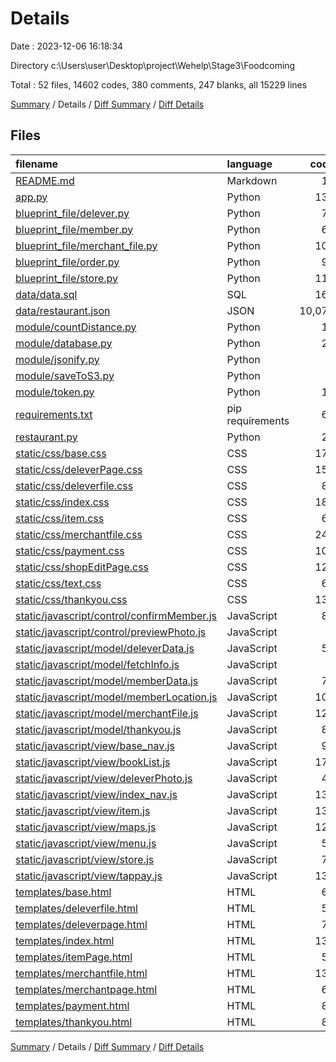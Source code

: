 # Details

Date : 2023-12-06 16:18:34

Directory c:\\Users\\user\\Desktop\\project\\Wehelp\\Stage3\\Foodcoming

Total : 52 files,  14602 codes, 380 comments, 247 blanks, all 15229 lines

[Summary](results.md) / Details / [Diff Summary](diff.md) / [Diff Details](diff-details.md)

## Files
| filename | language | code | comment | blank | total |
| :--- | :--- | ---: | ---: | ---: | ---: |
| [README.md](/README.md) | Markdown | 10 | 0 | 4 | 14 |
| [app.py](/app.py) | Python | 138 | 3 | 20 | 161 |
| [blueprint_file/delever.py](/blueprint_file/delever.py) | Python | 70 | 3 | 4 | 77 |
| [blueprint_file/member.py](/blueprint_file/member.py) | Python | 68 | 0 | 4 | 72 |
| [blueprint_file/merchant_file.py](/blueprint_file/merchant_file.py) | Python | 106 | 0 | 3 | 109 |
| [blueprint_file/order.py](/blueprint_file/order.py) | Python | 92 | 2 | 6 | 100 |
| [blueprint_file/store.py](/blueprint_file/store.py) | Python | 115 | 2 | 7 | 124 |
| [data/data.sql](/data/data.sql) | SQL | 162 | 48 | 32 | 242 |
| [data/restaurant.json](/data/restaurant.json) | JSON | 10,075 | 0 | 0 | 10,075 |
| [module/countDistance.py](/module/countDistance.py) | Python | 13 | 5 | 7 | 25 |
| [module/database.py](/module/database.py) | Python | 25 | 10 | 3 | 38 |
| [module/jsonify.py](/module/jsonify.py) | Python | 5 | 0 | 1 | 6 |
| [module/saveToS3.py](/module/saveToS3.py) | Python | 9 | 0 | 3 | 12 |
| [module/token.py](/module/token.py) | Python | 11 | 0 | 2 | 13 |
| [requirements.txt](/requirements.txt) | pip requirements | 69 | 0 | 0 | 69 |
| [restaurant.py](/restaurant.py) | Python | 28 | 128 | 12 | 168 |
| [static/css/base.css](/static/css/base.css) | CSS | 172 | 0 | 0 | 172 |
| [static/css/deleverPage.css](/static/css/deleverPage.css) | CSS | 154 | 0 | 3 | 157 |
| [static/css/deleverfile.css](/static/css/deleverfile.css) | CSS | 81 | 0 | 3 | 84 |
| [static/css/index.css](/static/css/index.css) | CSS | 182 | 0 | 1 | 183 |
| [static/css/item.css](/static/css/item.css) | CSS | 67 | 0 | 0 | 67 |
| [static/css/merchantfile.css](/static/css/merchantfile.css) | CSS | 248 | 0 | 7 | 255 |
| [static/css/payment.css](/static/css/payment.css) | CSS | 102 | 0 | 0 | 102 |
| [static/css/shopEditPage.css](/static/css/shopEditPage.css) | CSS | 122 | 0 | 0 | 122 |
| [static/css/text.css](/static/css/text.css) | CSS | 61 | 0 | 0 | 61 |
| [static/css/thankyou.css](/static/css/thankyou.css) | CSS | 136 | 0 | 2 | 138 |
| [static/javascript/control/confirmMember.js](/static/javascript/control/confirmMember.js) | JavaScript | 86 | 0 | 3 | 89 |
| [static/javascript/control/previewPhoto.js](/static/javascript/control/previewPhoto.js) | JavaScript | 8 | 0 | 0 | 8 |
| [static/javascript/model/deleverData.js](/static/javascript/model/deleverData.js) | JavaScript | 57 | 1 | 3 | 61 |
| [static/javascript/model/fetchInfo.js](/static/javascript/model/fetchInfo.js) | JavaScript | 5 | 0 | 0 | 5 |
| [static/javascript/model/memberData.js](/static/javascript/model/memberData.js) | JavaScript | 76 | 0 | 5 | 81 |
| [static/javascript/model/memberLocation.js](/static/javascript/model/memberLocation.js) | JavaScript | 107 | 0 | 9 | 116 |
| [static/javascript/model/merchantFile.js](/static/javascript/model/merchantFile.js) | JavaScript | 124 | 3 | 3 | 130 |
| [static/javascript/model/thankyou.js](/static/javascript/model/thankyou.js) | JavaScript | 88 | 5 | 1 | 94 |
| [static/javascript/view/base_nav.js](/static/javascript/view/base_nav.js) | JavaScript | 93 | 6 | 1 | 100 |
| [static/javascript/view/bookList.js](/static/javascript/view/bookList.js) | JavaScript | 170 | 4 | 11 | 185 |
| [static/javascript/view/deleverPhoto.js](/static/javascript/view/deleverPhoto.js) | JavaScript | 46 | 0 | 7 | 53 |
| [static/javascript/view/index_nav.js](/static/javascript/view/index_nav.js) | JavaScript | 136 | 8 | 7 | 151 |
| [static/javascript/view/item.js](/static/javascript/view/item.js) | JavaScript | 139 | 0 | 5 | 144 |
| [static/javascript/view/maps.js](/static/javascript/view/maps.js) | JavaScript | 129 | 7 | 15 | 151 |
| [static/javascript/view/menu.js](/static/javascript/view/menu.js) | JavaScript | 57 | 137 | 3 | 197 |
| [static/javascript/view/store.js](/static/javascript/view/store.js) | JavaScript | 75 | 0 | 10 | 85 |
| [static/javascript/view/tappay.js](/static/javascript/view/tappay.js) | JavaScript | 136 | 5 | 16 | 157 |
| [templates/base.html](/templates/base.html) | HTML | 61 | 0 | 5 | 66 |
| [templates/deleverfile.html](/templates/deleverfile.html) | HTML | 56 | 0 | 5 | 61 |
| [templates/deleverpage.html](/templates/deleverpage.html) | HTML | 78 | 0 | 2 | 80 |
| [templates/index.html](/templates/index.html) | HTML | 137 | 2 | 3 | 142 |
| [templates/itemPage.html](/templates/itemPage.html) | HTML | 51 | 0 | 1 | 52 |
| [templates/merchantfile.html](/templates/merchantfile.html) | HTML | 130 | 0 | 0 | 130 |
| [templates/merchantpage.html](/templates/merchantpage.html) | HTML | 63 | 0 | 6 | 69 |
| [templates/payment.html](/templates/payment.html) | HTML | 87 | 1 | 2 | 90 |
| [templates/thankyou.html](/templates/thankyou.html) | HTML | 86 | 0 | 0 | 86 |

[Summary](results.md) / Details / [Diff Summary](diff.md) / [Diff Details](diff-details.md)